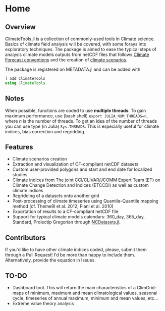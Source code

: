 # Home

## Overview

ClimateTools.jl is a collection of commonly-used tools in Climate science. Basics of climate field analysis will be covered, with some forays into exploratory techniques. The package is aimed to ease the typical steps of analysis climate models outputs from netCDF files that follows [Climate Forecast conventions](http://cfconventions.org/) and the creation of [climate scenarios](https://www.ouranos.ca/publication-scientifique/Guidebook-2016.pdf).

The package is registered on METADATA.jl and can be added with
```julia
] add ClimateTools
using ClimateTools
```

## Notes

When possible, functions are coded to use **multiple threads**. To gain maximum performance, use (bash shell) `export JULIA_NUM_THREADS=n`, where _n_ is the number of threads. To get an idea of the number of threads you can use type (in Julia) `Sys.THREADS`. This is especially useful for climate indices, bias correction and regridding.

## Features

* Climate scenarios creation
* Extraction and visualization of CF-compliant netCDF datasets
* Custom user-provided polygons and start and end date for localized studies
* Climate indices from The joint CCl/CLIVAR/JCOMM Expert Team (ET) on Climate Change Detection and Indices (ETCCDI) as well as custom climate indices
* Regridding of a datasets onto another grid
* Post-processing of climate timeseries using Quantile-Quantile mapping method (cf. Themeßl et al. 2012, Piani et al. 2010)
* Exportation of results to a CF-compliant netCDF file
* Support for typical climate models calendars: 360_day, 365_day, Standard, Prolectip Gregorian through [NCDatasets.jl](https://github.com/Alexander-Barth/NCDatasets.jl).

## Contributors

If you'd like to have other climate indices coded, please, submit them through a Pull Request! I'd be more than happy to include them. Alternatively, provide the equation in Issues.

## TO-DO

* Dashboard tool. This will return the main characteristics of a ClimGrid: maps of minimum, maximum and mean climatological values, seasonal cycle, timeseries of annual maximum, minimum and mean values, etc...
* Extreme value theory analysis
